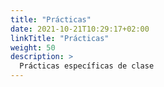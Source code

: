 ```yaml
---
title: "Prácticas"
date: 2021-10-21T10:29:17+02:00
linkTitle: "Prácticas"
weight: 50
description: >
  Prácticas específicas de clase
---
```


